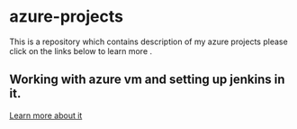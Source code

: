 # azure-projects
This is a repository which contains description of my azure projects
please click on the links below to learn more .

## Working with azure vm and setting up jenkins in it.
[Learn more about it](azure_vm/README.md)




